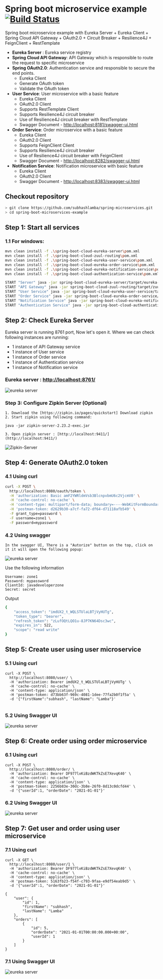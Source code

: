 # Spring boot microservice example [![Build Status](https://travis-ci.com/subhashlamba/spring-microservices.svg?branch=master)](https://travis-ci.com/subhashlamba/spring-microservices)

Spring boot microservice example with Eureka Server + Eureka Client + Spring Cloud API Gateway + OAuth2.0 + Circuit Breaker + Resilience4J + FeignClient + RestTemplate

 - **Eureka Server** : Eureka service registry
 - **Spring Cloud API Gateway**: API Gateway which is responsible to route the request to specific microservice
 - **Spring OAuth2.0**: Authentication service and responsible to secure the end points.
    - Eureka Client
    - Generate OAuth token
    - Validate the OAuth token
 - **User Service**: User microservice with a basic feature 
    - Eureka Client
    - OAuth2.0 Client
    - Supports RestTemplate Client 
    - Supports Resilience4J circuit breaker 
    - Use of Resilience4J circuit breaker with RestTemplate
    - Swagger Document - [http://localhost:8181/swagger-ui.html](http://localhost:8181/swagger-ui.html)
 - **Order Service**: Order microservice with a basic feature 
    - Eureka Client
    - OAuth2.0 Client  
    - Supports FeignClient Client
    - Supports Resilience4J circuit breaker
    - Use of Resilience4J circuit breaker with FeignClient 
    - Swagger Document - [http://localhost:8282/swagger-ui.html](http://localhost:8282/swagger-ui.html)
 - **Notification Service**: Notification microservice with basic feature
    - Eureka Client
    - OAuth2.0 Client  
    - Swagger Document - [http://localhost:8383/swagger-ui.html](http://localhost:8383/swagger-ui.html)
    
## Checkout repository


```sh
> git clone https://github.com/subhashlamba/spring-microservices.git
> cd spring-boot-microservices-example
```



## Step 1: Start all services

### 1.1 For windows:

```sh
mvn clean install -f .\spring-boot-cloud-eureka-server\pom.xml
mvn clean install -f .\spring-boot-cloud-zuul-routing\pom.xml
mvn clean install -f .\spring-boot-cloud-eureka-user-service\pom.xml
mvn clean install -f .\spring-boot-cloud-eureka-order-service\pom.xml
mvn clean install -f .\spring-boot-cloud-eureka-notification-service\pom.xml
mvn clean install -f .\spring-boot-cloud-authentication-service\pom.xml

START "Server" java -jar spring-boot-cloud-eureka-server/target/eureka-server.jar 
START "API Gateway" java -jar spring-boot-cloud-zuul-routing/target/zuul-api-gateway.jar --server.port=8080 
START "User Service" java -jar spring-boot-cloud-eureka-user-service/target/user-service.jar --server.port=8181
START "Order Service" java -jar spring-boot-cloud-eureka-order-service/target/order-service.jar --server.port=8282
START "Notification Service" java -jar spring-boot-cloud-eureka-notification-service/target/notification-service.jar --server.port=8383
START "Authentication Service" java -jar spring-boot-cloud-authentication-service/target/authentication-service.jar --server.port=8484

```

## Step 2: Check Eureka Server

Eureka server is running 8761 port, Now let's open it. Where we can check following instances are running:

* 1 instance of API Gateway service 
* 1 instance of User service 
* 1 instance of Order service 
* 1 instance of Authentication service 
* 1 instance of Notification service 


### Eureka server : [http://localhost:8761/](http://localhost:8761/)

![eureka server](document/eureka-server.PNG)

### Step 3: Configure Zipkin Server (Optional)

    1. Download the [https://zipkin.io/pages/quickstart] Download zipkin
    2. Start zipkin using following command:
   ```
   java -jar zipkin-server-2.23.2-exec.jar
   ```
    3. Open zipkin server : [http://localhost:9411/](http://localhost:9411/)
    
![Zipkin-Server](document/Zipkin-Server.PNG)

## Step 4: Generate OAuth2.0 token

### 4.1 Using curl

```sh
curl -X POST \
  http://localhost:8080/oauth/token \
  -H 'authorization: Basic amF2YWRldmVsb3BlcnpvbmU6c2VjcmV0' \
  -H 'cache-control: no-cache' \
  -H 'content-type: multipart/form-data; boundary=----WebKitFormBoundary7MA4YWxkTrZu0gW' \
  -H 'postman-token: d2629b30-a7cf-fa72-df64-d71118afb549' \
  -F grant_type=password \
  -F username=zone1 \
  -F password=mypassword
```
### 4.2 Using swagger
    In the swagger UI, There is a "Autorize" button on the top, click on it it will open the following popup:

![eureka server](./document/Auth2-0-Generate-Token.PNG)

Use the following information

```
Username: zone1
Password: mypassword
ClientId: javadeveloperzone
Secret: secret
```
Output 

```sh
{
    "access_token": "imdUX2_t_WQLSTUlaLBTjVyHUTg",
    "token_type": "bearer",
    "refresh_token": "zLufOQtLQO1u-8JP7KN64Dsc3wc",
    "expires_in": 522,
    "scope": "read write"
}
```

## Step 5: Create user using user microservice

### 5.1 Using curl
```
curl -X POST \
  http://localhost:8080/user/ \
  -H 'authorization: Bearer imdUX2_t_WQLSTUlaLBTjVyHUTg' \
  -H 'cache-control: no-cache' \
  -H 'content-type: application/json' \
  -H 'postman-token: d73bb63f-969c-4081-1dee-77fa2b0f1f5a' \
  -d '{"firstName":"subhash", "lastName": "Lamba"}'
 
 ```
### 5.2 Using Swagger UI

![eureka server](./document/User-Microservice-Swagger.PNG)

## Step 6: Create order using order microservice
 
 
### 6.1 Using curl 
```
curl -X POST \
  http://localhost:8080/order/ \
  -H 'authorization: Bearer DF977lxKiBzdWKTkZsE7XevqK40' \
  -H 'cache-control: no-cache' \
  -H 'content-type: application/json' \
  -H 'postman-token: 2256b83e-30dc-3b8e-26f0-8d13c0dcfd44' \
  -d '{"userId":1, "orderDate": "2021-01-01"}'
```

### 6.2 Using Swagger UI

![eureka server](./document/Order-Microservice-Swagger.PNG)


## Step 7: Get user and order using user microservice

### 7.1 Using curl 
```
curl -X GET \
  http://localhost:8080/user/1 \
  -H 'authorization: Bearer DF977lxKiBzdWKTkZsE7XevqK40' \
  -H 'cache-control: no-cache' \
  -H 'content-type: application/json' \
  -H 'postman-token: 5163fb23-f54f-c793-9faa-e9df54eab9d5' \
  -d '{"userId":1, "orderDate": "2021-01-01"}'
```

```
{
    "user": {
        "id": 1,
        "firstName": "subhash",
        "lastName": "Lamba"
    },
    "orders": [
        {
            "id": 5,
            "orderDate": "2021-01-01T00:00:00.000+00:00",
            "userId": 1
        }
    ]
}
```

### 7.1 Using Swagger UI 

![eureka server](./document/User-Microservice-Swagger.PNG)





